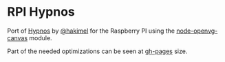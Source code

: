 RPI Hypnos
===========

Port of [Hypnos](http://lab.hakim.se/hypnos/) by [@hakimel](https://twitter.com/hakimel) for the Raspberry PI using the [node-openvg-canvas](https://github.com/luismreis/node-openvg-canvas) module.

Part of the needed optimizations can be seen at [gh-pages](http://luismreis.github.com/rpi-hypnos/) size.
